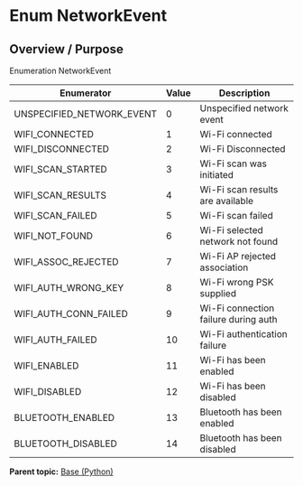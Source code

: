 # Enum NetworkEvent

## Overview / Purpose

Enumeration NetworkEvent

|Enumerator|Value|Description|
|----------|-----|-----------|
|UNSPECIFIED\_NETWORK\_EVENT|0|Unspecified network event|
|WIFI\_CONNECTED|1|Wi-Fi connected|
|WIFI\_DISCONNECTED|2|Wi-Fi Disconnected|
|WIFI\_SCAN\_STARTED|3|Wi-Fi scan was initiated|
|WIFI\_SCAN\_RESULTS|4|Wi-Fi scan results are available|
|WIFI\_SCAN\_FAILED|5|Wi-Fi scan failed|
|WIFI\_NOT\_FOUND|6|Wi-Fi selected network not found|
|WIFI\_ASSOC\_REJECTED|7|Wi-Fi AP rejected association|
|WIFI\_AUTH\_WRONG\_KEY|8|Wi-Fi wrong PSK supplied|
|WIFI\_AUTH\_CONN\_FAILED|9|Wi-Fi connection failure during auth|
|WIFI\_AUTH\_FAILED|10|Wi-Fi authentication failure|
|WIFI\_ENABLED|11|Wi-Fi has been enabled|
|WIFI\_DISABLED|12|Wi-Fi has been disabled|
|BLUETOOTH\_ENABLED|13|Bluetooth has been enabled|
|BLUETOOTH\_DISABLED|14|Bluetooth has been disabled|

**Parent topic:** [Base \(Python\)](../../summary_pages/Base.md)

